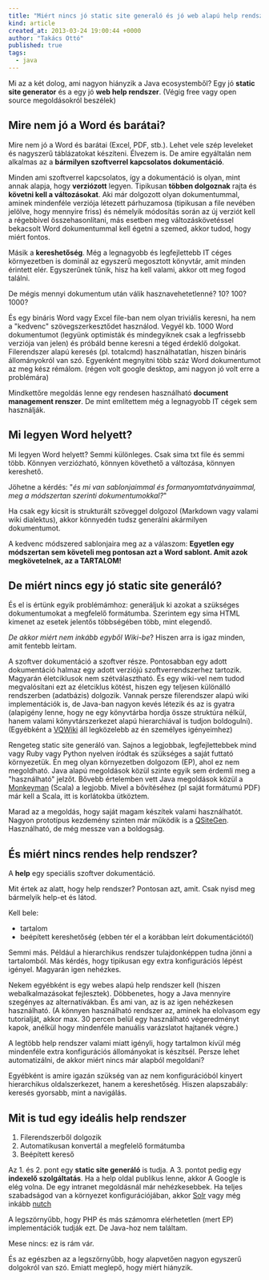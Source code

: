 ```yaml
---
title: "Miért nincs jó static site generaló és jó web alapú help rendszer."
kind: article
created_at: 2013-03-24 19:00:44 +0000
author: "Takács Ottó"
published: true
tags: 
  - java
---
```

Mi az a két dolog, ami nagyon hiányzik a Java ecosystemből? Egy jó __static site generator__ és a egy jó __web help rendszer__. (Végig free vagy open source megoldásokról beszélek)

## Mire nem jó a Word és barátai?

Mire nem jó a Word és barátai (Excel, PDF, stb.). Lehet vele szép leveleket és nagyszerű táblázatokat készíteni. Élvezem is. De amire egyáltalán nem alkalmas az a **bármilyen szoftverrel kapcsolatos dokumentáció**. 

Minden ami szoftverrel kapcsolatos, így a dokumentáció is olyan, mint annak alapja, hogy __verziózott__ legyen. Tipikusan __többen dolgoznak__ rajta és __követni kell a változásokat__. Aki már dolgozott olyan dokumentummal, aminek mindenféle verziója létezett párhuzamosa (tipikusan a file nevében jelölve, hogy mennyire friss) és némelyik módosítás során az új verziót kell a régebbivel összehasonlítani, más esetben meg változáskövetéssel bekacsolt Word dokumentummal kell égetni a szemed, akkor tudod, hogy miért fontos. 

Másik a __kereshetőség__. Még a legnagyobb és legfejlettebb IT céges környezetben is dominál az egyszerű megosztott könyvtár, amit minden érintett elér. Egyszerűnek tűnik, hisz ha kell valami, akkor ott meg fogod találni. 

De mégis mennyi dokumentum után válik hasznavehetetlenné? 10? 100? 1000? 

És egy bináris Word vagy Excel file-ban nem olyan triviális keresni, ha nem a "kedvenc" szövegszerkesztődet használod. Vegyél kb. 1000 Word dokumentumot (legyünk optimisták és mindegyiknek csak a legfrissebb verziója van jelen) és próbáld benne keresni a téged érdeklő dolgokat. Filerendszer alapú keresés (pl. totalcmd) használhatatlan, hiszen bináris állományokról van szó. Egyenként megnyitni több száz Word dokumentumot az meg kész rémálom. (régen volt google desktop, ami nagyon jó volt erre a problémára)

Mindkettőre megoldás lenne egy rendesen használható __document management renszer__. De mint említettem még a legnagyobb IT cégek sem használják.

## Mi legyen Word helyett?

Mi legyen Word helyett? Semmi különleges. Csak sima txt file és semmi több. Könnyen verziózható, könnyen követhető a változása, könnyen kereshető. 

Jöhetne a kérdés: "_és mi van sablonjaimmal és formanyomtatványaimmal, meg a _módszertan_ szerinti dokumentumokkal?_" 

Ha csak egy kicsit is strukturált szöveggel dolgozol (Markdown vagy valami wiki dialektus), akkor könnyedén tudsz generálni akármilyen dokumentumot.  

A kedvenc módszered sablonjaira meg az a válaszom: __Egyetlen egy módszertan sem követeli meg pontosan azt a Word sablont. Amit azok megkövetelnek, az a TARTALOM!__

## De miért nincs egy jó static site generáló?

És el is értünk egyik problémámhoz: generáljuk ki azokat a szükséges dokumentumokat a megfelelő formátumba. Szerintem egy sima HTML kimenet az esetek jelentős többségében több, mint elegendő.

_De akkor miért nem inkább egyből Wiki-be_? Hiszen arra is igaz minden, amit fentebb leírtam.

A szoftver dokumentáció a szoftver része. Pontosabban egy adott dokumentáció halmaz egy adott verziójú szoftverrendszerhez tartozik. Magyarán életciklusok nem szétválasztható. És egy wiki-vel nem tudod megvalósítani ezt az életciklus kötést, hiszen egy teljesen különálló rendszerben (adatbázis) dolgozik. Vannak persze filerendszer alapú wiki implementációk is, de Java-ban nagyon kevés létezik és az is gyatra (alapigény lenne, hogy ne egy könyvtárba hordja össze struktúra nélkül, hanem valami könyvtárszerkezet alapú hierarchiával is tudjon boldogulni). (Egyébként a [VQWiki](http://www.vqwiki.org/) áll legközelebb az én személyes igényeimhez)

Rengeteg static site generáló van. Sajnos a legjobbak, legfejlettebbek mind vagy Ruby vagy Python nyelven íródtak és szükséges a saját futtató környezetük. Én meg olyan környezetben dolgozom (EP), ahol ez nem megoldható. Java alapú megoldások közül szinte egyik sem érdemli meg a "használható" jelzőt. Bővebb értelemben vett Java megoldások közül a [Monkeyman](https://github.com/wspringer/monkeyman)  (Scala) a legjobb. Mivel a bővítéséhez (pl saját formátumú PDF) már kell a  Scala, itt is korlátokba ütköztem.

Marad az a megoldás, hogy saját magam készítek valami használhatót. Nagyon prototípus kezdemény szinten már működik is a [QSiteGen](https://github.com/takacsot/QSiteGen). Használható, de még messze van a boldogság.

## És miért nincs rendes help rendszer?

A __help__ egy speciális szoftver dokumentáció.

Mit értek az alatt, hogy help rendszer? Pontosan azt, amit. Csak nyisd meg bármelyik help-et és látod.

Kell bele:

- tartalom
- beépített kereshetőség (ebben tér el a korábban leírt dokumentációtól)

Semmi más. Például a hierarchikus rendszer tulajdonképpen tudna jönni a tartalomból. Más kérdés, hogy tipikusan egy extra konfigurációs lépést igényel. Magyarán igen nehézkes. 

Nekem egyébként is egy webes alapú help rendszer kell (hiszen webalkalmazásokat fejlesztek). Döbbenetes, hogy a Java mennyire szegényes az alternatívákban. És ami van, az is az igen nehézkesen használható.  (A könnyen használható rendszer az, aminek ha elolvasom egy tutorialját, akkor max. 30 percen belül egy használható végeredményt kapok, anélkül hogy mindenféle manuális varázslatot hajtanék végre.)

A legtöbb help rendszer valami miatt igényli, hogy tartalmon kívül még mindenféle extra konfigurációs állományokat is készítsél. Persze lehet automatizálni, de akkor miért nincs már alapból megoldani?

Egyébként is amire igazán szükség van az nem  konfigurációból kinyert hierarchikus oldalszerkezet, hanem a kereshetőség. Hiszen alapszabály: keresés gyorsabb, mint a navigálás.

## Mit is tud egy ideális help rendszer

1. Filerendszerből dolgozik
2. Automatikusan konvertál a megfelelő formátumba
3. Beépített kereső

Az 1. és 2. pont egy __static site generáló__ is tudja. A 3. pontot pedig egy __indexelő szolgáltatás__. Ha a help oldal publikus lenne, akkor A Google is elég volna. De egy intranet megoldásnál már nehézkesebbek. Ha teljes szabadságod van a környezet konfigurációjában, akkor [Solr](http://lucene.apache.org/solr/) vagy még inkább [nutch](http://lucene.apache.org/nutch/) 

A legszörnyűbb, hogy PHP és más számomra elérhetetlen (mert EP) implementációk tudják ezt. De Java-hoz nem találtam.

Mese nincs: ez is rám vár.

És az egészben az a legszörnyűbb, hogy alapvetően nagyon egyszerű dolgokról van szó. Emiatt meglepő, hogy miért hiányzik.


<div class='old-comments'></div>